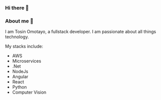 ### Hi there 👋

<!--
**oluwaetosin/oluwaetosin** is a ✨ _special_ ✨ repository because its `README.md` (this file) appears on your GitHub profile.

Here are some ideas to get you started:

- 🔭 I’m currently working on ...
- 🌱 I’m currently learning ...
- 👯 I’m looking to collaborate on ...
- 🤔 I’m looking for help with ...
- 💬 Ask me about ...
- 📫 How to reach me: ...
- 😄 Pronouns: ...
- ⚡ Fun fact: ...
-->

### About me 👋

I am Tosin Omotayo, a fullstack developer. I am passionate about all things technology.

My stacks include:
- AWS
- Microservices
- .Net
- NodeJs
- Angular
- React
- Python
- Computer Vision
